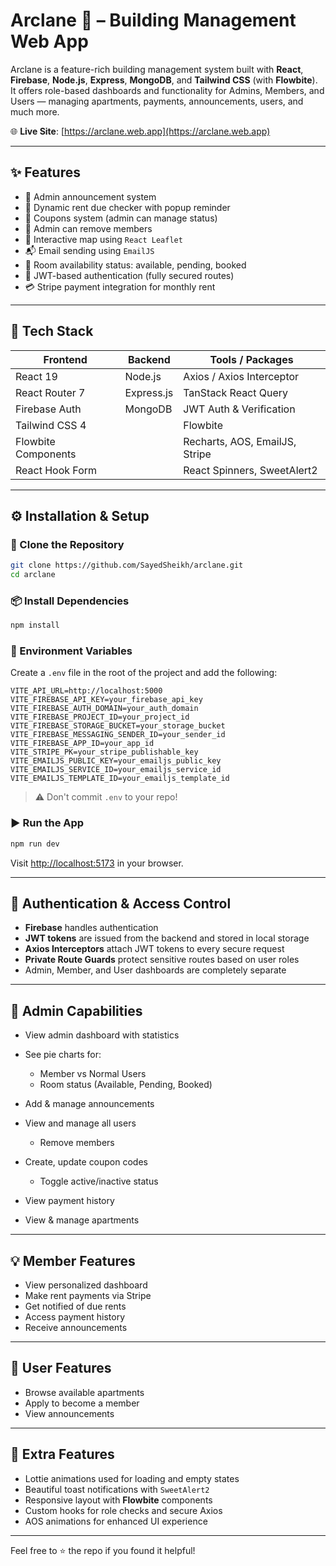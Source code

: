 # Arclane 🏢 – Building Management Web App

Arclane is a feature-rich building management system built with **React**, **Firebase**, **Node.js**, **Express**, **MongoDB**, and **Tailwind CSS** (with **Flowbite**). It offers role-based dashboards and functionality for Admins, Members, and Users — managing apartments, payments, announcements, users, and much more.

🌐 **Live Site**: [https://arclane.web.app](https://arclane.web.app)

---

## ✨ Features

- 📣 Admin announcement system
- 📅 Dynamic rent due checker with popup reminder
- 🎯 Coupons system (admin can manage status)
- 👥 Admin can remove members
- 📍 Interactive map using `React Leaflet`
- 📬 Email sending using `EmailJS`
- 🚪 Room availability status: available, pending, booked
- 🔐 JWT-based authentication (fully secured routes)
- 💳 Stripe payment integration for monthly rent

---

## 📁 Tech Stack

| Frontend            | Backend    | Tools / Packages               |
| ------------------- | ---------- | ------------------------------ |
| React 19            | Node.js    | Axios / Axios Interceptor      |
| React Router 7      | Express.js | TanStack React Query           |
| Firebase Auth       | MongoDB    | JWT Auth & Verification        |
| Tailwind CSS 4      |            | Flowbite                       |
| Flowbite Components |            | Recharts, AOS, EmailJS, Stripe |
| React Hook Form     |            | React Spinners, SweetAlert2    |

---

## ⚙️ Installation & Setup

### 🔄 Clone the Repository

```bash
git clone https://github.com/SayedSheikh/arclane.git
cd arclane
```

### 📦 Install Dependencies

```bash
npm install
```

### 🧪 Environment Variables

Create a `.env` file in the root of the project and add the following:

```env
VITE_API_URL=http://localhost:5000
VITE_FIREBASE_API_KEY=your_firebase_api_key
VITE_FIREBASE_AUTH_DOMAIN=your_auth_domain
VITE_FIREBASE_PROJECT_ID=your_project_id
VITE_FIREBASE_STORAGE_BUCKET=your_storage_bucket
VITE_FIREBASE_MESSAGING_SENDER_ID=your_sender_id
VITE_FIREBASE_APP_ID=your_app_id
VITE_STRIPE_PK=your_stripe_publishable_key
VITE_EMAILJS_PUBLIC_KEY=your_emailjs_public_key
VITE_EMAILJS_SERVICE_ID=your_emailjs_service_id
VITE_EMAILJS_TEMPLATE_ID=your_emailjs_template_id
```

> ⚠️ Don't commit `.env` to your repo!

### ▶️ Run the App

```bash
npm run dev
```

Visit [http://localhost:5173](http://localhost:5173) in your browser.

---

## 🔐 Authentication & Access Control

- **Firebase** handles authentication
- **JWT tokens** are issued from the backend and stored in local storage
- **Axios Interceptors** attach JWT tokens to every secure request
- **Private Route Guards** protect sensitive routes based on user roles
- Admin, Member, and User dashboards are completely separate

---

## 🧠 Admin Capabilities

- View admin dashboard with statistics
- See pie charts for:

  - Member vs Normal Users
  - Room status (Available, Pending, Booked)

- Add & manage announcements
- View and manage all users

  - Remove members

- Create, update coupon codes

  - Toggle active/inactive status

- View payment history
- View & manage apartments

---

## 💡 Member Features

- View personalized dashboard
- Make rent payments via Stripe
- Get notified of due rents
- Access payment history
- Receive announcements

---

## 🌱 User Features

- Browse available apartments
- Apply to become a member
- View announcements

---

## 📌 Extra Features

- Lottie animations used for loading and empty states
- Beautiful toast notifications with `SweetAlert2`
- Responsive layout with **Flowbite** components
- Custom hooks for role checks and secure Axios
- AOS animations for enhanced UI experience

---

Feel free to ⭐️ the repo if you found it helpful!

